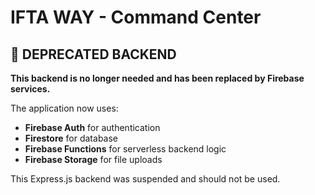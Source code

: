 # IFTA WAY - Command Center

## 🚨 DEPRECATED BACKEND

**This backend is no longer needed and has been replaced by Firebase services.**

The application now uses:
- **Firebase Auth** for authentication
- **Firestore** for database
- **Firebase Functions** for serverless backend logic
- **Firebase Storage** for file uploads

This Express.js backend was suspended and should not be used.